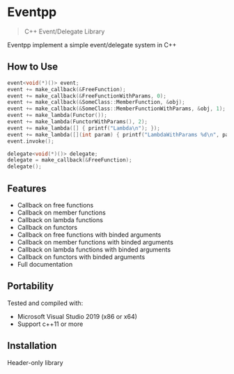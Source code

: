 Eventpp
====
> C++ Event/Delegate Library

Eventpp implement a simple event/delegate system in C++

How to Use
----------
```cpp
event<void(*)()> event;
event += make_callback(&FreeFunction);
event += make_callback(&FreeFunctionWithParams, 0);
event += make_callback(&SomeClass::MemberFunction, &obj);
event += make_callback(&SomeClass::MemberFunctionWithParams, &obj, 1);
event += make_lambda(Functor());
event += make_lambda(FunctorWithParams(), 2);
event += make_lambda([] { printf("Lambda\n"); });
event += make_lambda([](int param) { printf("LambdaWithParams %d\n", param); }, 3);
event.invoke();

delegate<void(*)()> delegate;
delegate = make_callback(&FreeFunction);
delegate();
```

Features
---------
- Callback on free functions
- Callback on member functions 
- Callback on lambda functions
- Callback on functors
- Callback on free functions with binded arguments
- Callback on member functions with binded arguments
- Callback on lambda functions with binded arguments
- Callback on functors with binded arguments
- Full documentation

Portability
-----------
Tested and compiled with:
- Microsoft Visual Studio 2019 (x86 or x64)
- Support c++11 or more

Installation
------------
Header-only library